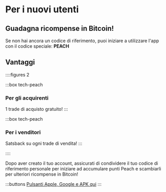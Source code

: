 # Per i nuovi utenti
## Guadagna ricompense in Bitcoin!

Se non hai ancora un codice di riferimento, puoi iniziare a utilizzare l'app con il codice speciale: **PEACH**

## Vantaggi
::::figures 2

:::box tech-peach
### Per gli acquirenti
1 trade di acquisto gratuito!
:::

:::box tech-peach
### Per i venditori
Satsback su ogni trade di vendita!
:::

::::

Dopo aver creato il tuo account, assicurati di condividere il tuo codice di riferimento personale per iniziare ad accumulare punti Peach e scambiarli per ulteriori ricompense in Bitcoin!

:::buttons
[Pulsanti Apple, Google e APK qui]()
:::
